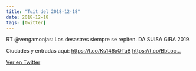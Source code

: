 ```yaml
---
title: "Tuit del 2018-12-18"
date: 2018-12-18
tags: [twitter]
---
```


RT @vengamonjas: Los desastres siempre se repiten. DA SUISA GIRA 2019.

Ciudades y entradas aquí: https://t.co/Ks146xQTuB https://t.co/BbLoc…



[Ver en Twitter](https://twitter.com/i/web/status/1075123965885067266)
